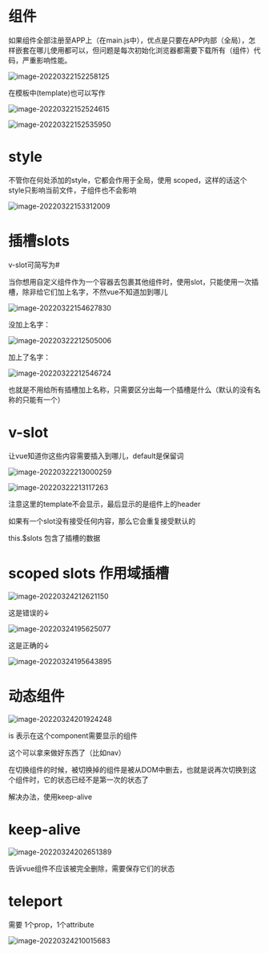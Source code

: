 # 组件

如果组件全部注册至APP上（在main.js中），优点是只要在APP内部（全局），怎样嵌套在哪儿使用都可以，但问题是每次初始化浏览器都需要下载所有（组件）代码，严重影响性能。

![image-20220322152258125](part9.assets/image-20220322152258125.png)

在模板中(template)也可以写作

<TheHeader />

![image-20220322152524615](part9.assets/image-20220322152524615.png)

![image-20220322152535950](part9.assets/image-20220322152535950.png)

# style

不管你在何处添加的style，它都会作用于全局，使用 scoped，这样的话这个style只影响当前文件，子组件也不会影响

![image-20220322153312009](part9.assets/image-20220322153312009.png)

# 插槽slots 

v-slot可简写为#

当你想用自定义组件作为一个容器去包裹其他组件时，使用slot，只能使用一次插槽，除非给它们加上名字，不然vue不知道加到哪儿

![image-20220322154627830](part9.assets/image-20220322154627830.png)

没加上名字：

![image-20220322212505006](part9.assets/image-20220322212505006.png)

加上了名字：

![image-20220322212546724](part9.assets/image-20220322212546724.png)

也就是不用给所有插槽加上名称，只需要区分出每一个插槽是什么（默认的没有名称的只能有一个）

# v-slot

让vue知道你这些内容需要插入到哪儿，default是保留词

![image-20220322213000259](part9.assets/image-20220322213000259.png)

![image-20220322213117263](part9.assets/image-20220322213117263.png)

注意这里的template不会显示，最后显示的是组件上的header

如果有一个slot没有接受任何内容，那么它会重复接受默认的

this.$slots 包含了插槽的数据

# scoped slots 作用域插槽

![image-20220324212621150](part9.assets/image-20220324212621150.png)

这是错误的↓

![image-20220324195625077](part9.assets/image-20220324195625077.png)

这是正确的↓

![image-20220324195643895](part9.assets/image-20220324195643895.png)

# 动态组件

![image-20220324201924248](part9.assets/image-20220324201924248.png)

is 表示在这个component需要显示的组件

这个可以拿来做好东西了（比如nav）

在切换组件的时候，被切换掉的组件是被从DOM中删去，也就是说再次切换到这个组件时，它的状态已经不是第一次的状态了

解决办法，使用keep-alive

# keep-alive

![image-20220324202651389](part9.assets/image-20220324202651389.png)

告诉vue组件不应该被完全删除，需要保存它们的状态

# teleport

需要 1个prop，1个attribute

![image-20220324210015683](part9.assets/image-20220324210015683.png)